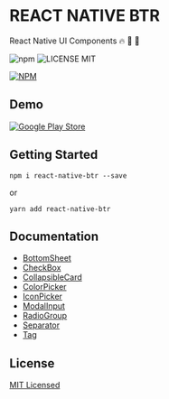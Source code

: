 # REACT NATIVE BTR
React Native UI Components :fire: :rocket: :star2:

![npm](https://img.shields.io/npm/v/react-native-btr) ![LICENSE MIT](https://img.shields.io/badge/license-MIT-brightgreen.svg)

[![NPM](https://nodei.co/npm/react-native-btr.png?downloads=true&downloadRank=true&stars=true)](https://nodei.co/npm/react-native-btr/)

## Demo
[![Google Play Store](https://play.google.com/intl/en_us/badges/static/images/badges/en_badge_web_generic.png?w=10)](https://play.google.com/store/apps/details?id=com.thakurballary.reactnativebtrdemo)

## Getting Started
```
npm i react-native-btr --save
```
or
```
yarn add react-native-btr
```

## Documentation
- [BottomSheet](https://github.com/ThakurBallary/react-native-btr/blob/master/docs/BOTTOM_SHEET.md)
- [CheckBox](https://github.com/ThakurBallary/react-native-btr/blob/master/docs/CHECK_BOX.md)
- [CollapsibleCard](https://github.com/ThakurBallary/react-native-btr/blob/master/docs/COLLAPSIBLE_CARD.md)
- [ColorPicker](https://github.com/ThakurBallary/react-native-btr/blob/master/docs/COLOR_PICKER.md)
- [IconPicker](https://github.com/ThakurBallary/react-native-btr/blob/master/docs/ICON_PICKER.md)
- [ModalInput](https://github.com/ThakurBallary/react-native-btr/blob/master/docs/MODAL_INPUT.md)
- [RadioGroup](https://github.com/ThakurBallary/react-native-btr/blob/master/docs/RADIO_GROUP.md)
- [Separator](https://github.com/ThakurBallary/react-native-btr/blob/master/docs/SEPARATOR.md)
- [Tag](https://github.com/ThakurBallary/react-native-btr/blob/master/docs/)

## License
[MIT Licensed](https://github.com/ThakurBallary/react-native-btr/blob/master/LICENSE)

